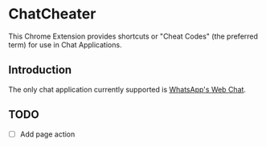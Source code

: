 # ChatCheater
This Chrome Extension provides shortcuts or "Cheat Codes" (the preferred term) for use in Chat Applications.

## Introduction

The only chat application currently supported is [WhatsApp's Web Chat](https://web.whatsapp.com/).

## TODO

- [ ] Add page action
